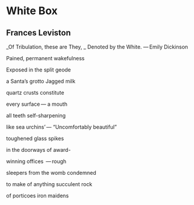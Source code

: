 # White Box
## Frances Leviston
_Of Tribulation, these are They,
_
Denoted by the White.
— Emily Dickinson


Pained, permanent
wakefulness

Exposed
in the split geode

a Santa’s grotto
Jagged milk

quartz crusts
constitute

every surface —
a mouth

all teeth
self-sharpening

like sea urchins’ —
“Uncomfortably beautiful”

toughened glass
spikes

in the doorways
of award-

winning offices
 — rough

sleepers from the womb
condemned

to make of anything succulent
rock

of porticoes
iron maidens